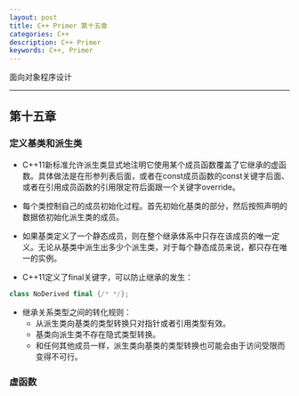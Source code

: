 ```yaml
---
layout: post
title: C++ Primer 第十五章
categories: C++
description: C++ Primer
keywords: C++, Primer
---
```


 面向对象程序设计

---

## 第十五章

### 定义基类和派生类

- C++11新标准允许派生类显式地注明它使用某个成员函数覆盖了它继承的虚函数。具体做法是在形参列表后面，或者在const成员函数的const关键字后面、或者在引用成员函数的引用限定符后面跟一个关键字override。

- 每个类控制自己的成员初始化过程。首先初始化基类的部分，然后按照声明的数据依初始化派生类的成员。

- 如果基类定义了一个静态成员，则在整个继承体系中只存在该成员的唯一定义。无论从基类中派生出多少个派生类，对于每个静态成员来说，都只存在唯一的实例。

- C++11定义了final关键字，可以防止继承的发生：
```c++
class NoDerived final {/* */};
```

- 继承关系类型之间的转化规则：
   - 从派生类向基类的类型转换只对指针或者引用类型有效。
   - 基类向派生类不存在隐式类型转换。
   - 和任何其他成员一样，派生类向基类的类型转换也可能会由于访问受限而变得不可行。

### 虚函数

